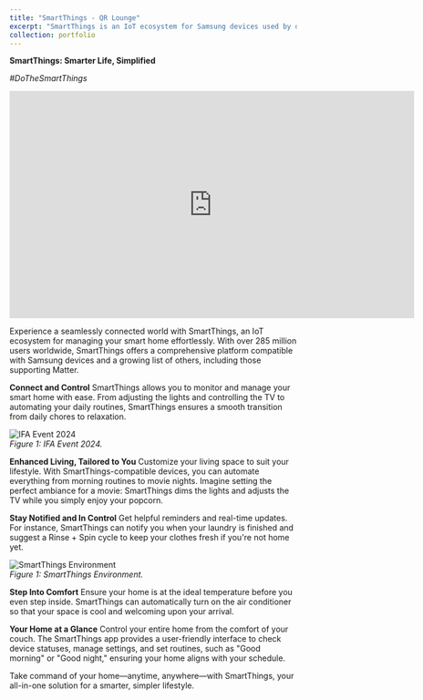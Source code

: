 ```yaml
---
title: "SmartThings - QR Lounge"
excerpt: "SmartThings is an IoT ecosystem for Samsung devices used by over 285 million users. As part of the SmartThings team, I developed the full-stack control features for smart devices within a connected environment in the QR Lounge app. <br/><br/>It was showcased at [IFA 2024 in Berlin](https://daily.ifa-berlin.com/daily/press-conference-samsung/), the world's largest consumer and technology show. <br/><br/><img src='/images/smart.jpg' width=20px>"
collection: portfolio
---
```


**SmartThings: Smarter Life, Simplified**

*#DoTheSmartThings*

<iframe src="https://www.linkedin.com/embed/feed/update/urn:li:ugcPost:7254477007353167872?compact=1" height="399" width="710" frameborder="0" allowfullscreen="" title="Embedded post"></iframe>

Experience a seamlessly connected world with SmartThings, an IoT ecosystem for managing your smart home effortlessly. With over 285 million users worldwide, SmartThings offers a comprehensive platform compatible with Samsung devices and a growing list of others, including those supporting Matter.

**Connect and Control**
SmartThings allows you to monitor and manage your smart home with ease. From adjusting the lights and controlling the TV to automating your daily routines, SmartThings ensures a smooth transition from daily chores to relaxation.

![IFA Event 2024](https://saleheenshafiq9.github.io/images/smart-2.jpg)  
*Figure 1: IFA Event 2024.*

**Enhanced Living, Tailored to You**
Customize your living space to suit your lifestyle. With SmartThings-compatible devices, you can automate everything from morning routines to movie nights. Imagine setting the perfect ambiance for a movie: SmartThings dims the lights and adjusts the TV while you simply enjoy your popcorn.

**Stay Notified and In Control**
Get helpful reminders and real-time updates. For instance, SmartThings can notify you when your laundry is finished and suggest a Rinse + Spin cycle to keep your clothes fresh if you're not home yet.

![SmartThings Environment](https://saleheenshafiq9.github.io/images/smart-3.png)  
*Figure 1: SmartThings Environment.*

**Step Into Comfort**
Ensure your home is at the ideal temperature before you even step inside. SmartThings can automatically turn on the air conditioner so that your space is cool and welcoming upon your arrival.

**Your Home at a Glance**
Control your entire home from the comfort of your couch. The SmartThings app provides a user-friendly interface to check device statuses, manage settings, and set routines, such as "Good morning" or "Good night," ensuring your home aligns with your schedule.

Take command of your home—anytime, anywhere—with SmartThings, your all-in-one solution for a smarter, simpler lifestyle.